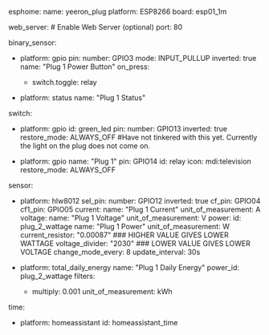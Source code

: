 esphome:
  name: yeeron_plug
  platform: ESP8266
  board: esp01_1m

web_server: # Enable Web Server (optional)
  port: 80
  
binary_sensor:
  - platform: gpio
    pin:
      number: GPIO3
      mode: INPUT_PULLUP
      inverted: true
    name: "Plug 1 Power Button"
    on_press:
      - switch.toggle: relay

  - platform: status
    name: "Plug 1 Status"

switch:
  - platform: gpio
    id: green_led
    pin:
      number: GPIO13
      inverted: true
    restore_mode: ALWAYS_OFF
    #Have not tinkered with this yet. Currently the light on the plug does not come on.


  - platform: gpio
    name: "Plug 1"
    pin: GPIO14
    id: relay
    icon: mdi:television
    restore_mode: ALWAYS_OFF

sensor:
  - platform: hlw8012
    sel_pin:
      number: GPIO12
      inverted: true
    cf_pin: GPIO04
    cf1_pin: GPIO05
    current:
      name: "Plug 1 Current"
      unit_of_measurement: A
    voltage:
      name: "Plug 1 Voltage"
      unit_of_measurement: V
    power:
      id: plug_2_wattage
      name: "Plug 1 Power"
      unit_of_measurement: W
    current_resistor: "0.00087"   ### HIGHER VALUE GIVES LOWER WATTAGE
    voltage_divider: "2030"   ### LOWER VALUE GIVES LOWER VOLTAGE
    change_mode_every: 8
    update_interval: 30s
    
  - platform: total_daily_energy
    name: "Plug 1 Daily Energy"
    power_id: plug_2_wattage
    filters:
      - multiply: 0.001
    unit_of_measurement: kWh

time:
  - platform: homeassistant
    id: homeassistant_time

